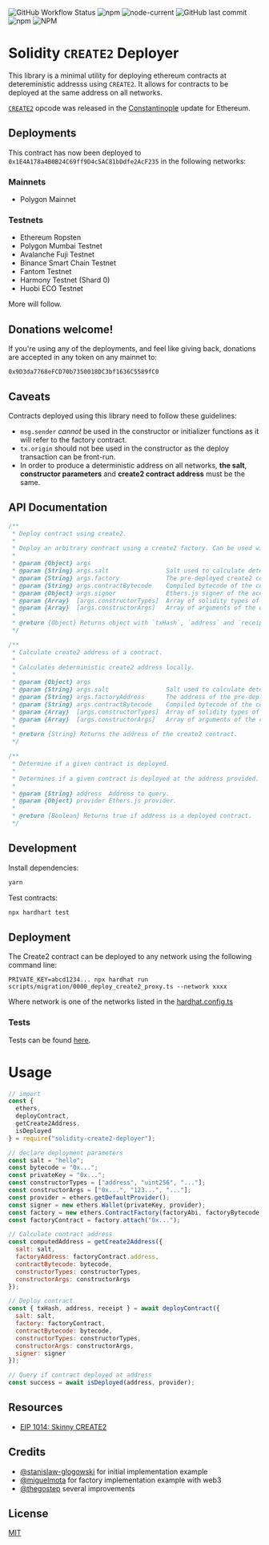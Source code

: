 ![GitHub Workflow Status](https://img.shields.io/github/workflow/status/thegostep/solidity-create2-deployer/CI)
![npm](https://img.shields.io/npm/v/solidity-create2-deployer)
![node-current](https://img.shields.io/node/v/solidity-create2-deployer)
![GitHub last commit](https://img.shields.io/github/last-commit/thegostep/solidity-create2-deployer)
![npm](https://img.shields.io/npm/dw/solidity-create2-deployer)
![NPM](https://img.shields.io/npm/l/solidity-create2-deployer)

# Solidity `CREATE2` Deployer

This library is a minimal utility for deploying ethereum contracts at detereministic addresss using `CREATE2`. It allows for contracts to be deployed at the same address on all networks.

[`CREATE2`](https://github.com/ethereum/EIPs/pull/1014) opcode was released in the [Constantinople](https://github.com/paritytech/parity-ethereum/issues/8427) update for Ethereum.

## Deployments

This contract has now been deployed to `0x1E4A178a4B0B24C69ff9D4c5AC81bDdfe2AcF235` in the following networks:

### Mainnets

* Polygon Mainnet

### Testnets

* Ethereum Ropsten
* Polygon Mumbai Testnet
* Avalanche Fuji Testnet
* Binance Smart Chain Testnet
* Fantom Testnet
* Harmony Testnet (Shard 0)
* Huobi ECO Testnet

More will follow.

## Donations welcome!

If you're using any of the deployments, and feel like giving back, donations are accepted in any token on any mainnet to:

```
0x9D3da7768eFCD70b7350018DC3bf1636C5589fC0
```

## Caveats

Contracts deployed using this library need to follow these guidelines:

- `msg.sender` *cannot* be used in the constructor or initializer functions as it will refer to the factory contract.
- `tx.origin` should not bee used in the constructor as the deploy transaction can be front-run.
- In order to produce a deterministic address on all networks, **the salt**, **constructor parameters** and **create2 contract address** must be the same.

## API Documentation

```js
/**
 * Deploy contract using create2.
 *
 * Deploy an arbitrary contract using a create2 factory. Can be used with an ethers provider on any network.
 *
 * @param {Object} args
 * @param {String} args.salt                Salt used to calculate deterministic create2 address.
 * @param {String} args.factory             The pre-deployed create2 contract.
 * @param {String} args.contractBytecode    Compiled bytecode of the contract.
 * @param {Object} args.signer              Ethers.js signer of the account from which to deploy the contract.
 * @param {Array}  [args.constructorTypes]  Array of solidity types of the contract constructor.
 * @param {Array}  [args.constructorArgs]   Array of arguments of the contract constructor.
 *
 * @return {Object} Returns object with `txHash`, `address` and `receipt` from the deployed contract.
 */

/**
 * Calculate create2 address of a contract.
 *
 * Calculates deterministic create2 address locally.
 *
 * @param {Object} args
 * @param {String} args.salt                Salt used to calculate deterministic create2 address.
 * @param {String} args.factoryAddress      The address of the pre-deployed create2 factory.
 * @param {String} args.contractBytecode    Compiled bytecode of the contract.
 * @param {Array}  [args.constructorTypes]  Array of solidity types of the contract constructor.
 * @param {Array}  [args.constructorArgs]   Array of arguments of the contract constructor.
 *
 * @return {String} Returns the address of the create2 contract.
 */

/**
 * Determine if a given contract is deployed.
 *
 * Determines if a given contract is deployed at the address provided.
 *
 * @param {String} address  Address to query.
 * @param {Object} provider Ethers.js provider.
 *
 * @return {Boolean} Returns true if address is a deployed contract.
 */
```

## Development

Install dependencies:

```bash
yarn
```

Test contracts:

```bash
npx hardhart test
```

## Deployment

The Create2 contract can be deployed to any network using the following command line:
```
PRIVATE_KEY=abcd1234... npx hardhat run scripts/migration/0000_deploy_create2_proxy.ts --network xxxx
```
Where network is one of the networks listed in the [hardhat.config.ts](./hardhat.config.ts)

### Tests

Tests can be found [here](./test/).

# Usage



```js
// import
const {
  ethers,
  deployContract,
  getCreate2Address,
  isDeployed
} = require("solidity-create2-deployer");

// declare deployment parameters
const salt = "hello";
const bytecode = "0x...";
const privateKey = "0x...";
const constructorTypes = ["address", "uint256", "..."];
const constructorArgs = ["0x...", "123...", "..."];
const provider = ethers.getDefaultProvider();
const signer = new ethers.Wallet(privateKey, provider);
const factory = new ethers.ContractFactory(factoryAbi, factoryBytecode, signer);
const factoryContract = factory.attach("0x...");

// Calculate contract address
const computedAddress = getCreate2Address({
  salt: salt,
  factoryAddress: factoryContract.address,
  contractBytecode: bytecode,
  constructorTypes: constructorTypes,
  constructorArgs: constructorArgs
});

// Deploy contract
const { txHash, address, receipt } = await deployContract({
  salt: salt,
  factory: factoryContract,
  contractBytecode: bytecode,
  constructorTypes: constructorTypes,
  constructorArgs: constructorArgs,
  signer: signer
});

// Query if contract deployed at address
const success = await isDeployed(address, provider);
```

## Resources

- [EIP 1014: Skinny CREATE2](https://eips.ethereum.org/EIPS/eip-1014)

## Credits

- [@stanislaw-glogowski](https://github.com/stanislaw-glogowski/CREATE2) for initial implementation example
- [@miguelmota](https://github.com/miguelmota/solidity-create2-example) for factory implementation example with web3
- [@thegostep](https://github.com/thegostep/solidity-create2-deployer) several improvements

## License

[MIT](LICENSE)

